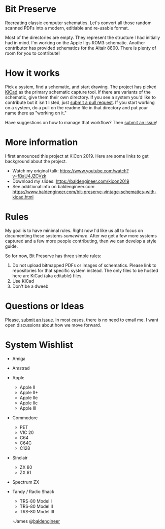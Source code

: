 # Bit Preserve
Recreating classic computer schematics. Let's convert all those random scanned PDFs into a modern, editiable and re-usable format.

Most of the directories are empty. They represent the structure I had initially had in mind. I'm working on the Apple IIgs ROM3 schematic. Another contributor has provided schematics for the Altair 8800. There is plenty of room for you to contribute!

# How it works
Pick a system, find a schematic, and start drawing. The project has picked [KiCad](http://kicad-pcb.org) as the primary schematic capture tool. If there are variants of the schematic, give them their own directory. If you see a system you'd like to contribute but it isn't listed, just [submit a pull request](https://github.com/baldengineer/bit-preserve/pulls). If you start working on a system, do a pull on the readme file in that directory and put your name there as "working on it." 

Have suggestions on how to manage that workflow? Then [submit an issue](https://github.com/baldengineer/bit-preserve/issues)!

# More information
I first announced this project at KiCon 2019. Here are some links to get background about the project.
* Watch my original talk: https://www.youtube.com/watch?v=fBaU4JZOVzk
* Download my slides: https://baldengineer.com/kicon2019
* See additional info on baldengineer.com: https://www.baldengineer.com/bit-preserve-vintage-schematics-with-kicad.html

# Rules
My goal is to have minimal rules. Right now I'd like us all to focus on documenting these systems *somewhere*. After we get a few more systems captured and a few more people contributing, then we can develop a style guide. 

So for now, Bit Preserve has three simple rules:
1. Do not upload bitmapped PDFs or images of schematics. Please link to repositories for that specific system instead. The only files to be hosted here are KiCad (aka editable) files.
2. Use KiCad
3. Don't be a dweeb

# Questions or Ideas
Please, [submit an issue](https://github.com/baldengineer/bit-preserve/issues). In most cases, there is no need to email me. I want open discussions about how we move forward.

# System Wishlist
* Amiga
* Amstrad
* Apple
	* Apple II
	* Apple II+
	* Apple IIe
	* Apple IIc
	* Apple III
* Commodore
	* PET
	* VIC 20
	* C64
	* C64C
	* C128
* Sinclair
	* ZX 80
	* ZX 81
* Spectrum ZX
* Tandy / Radio Shack
	* TRS-80 Model I
	* TRS-80 Model II
	* TRS-80 Model III


	-James
	@[baldengineer](https://twitter.com/baldengineer)